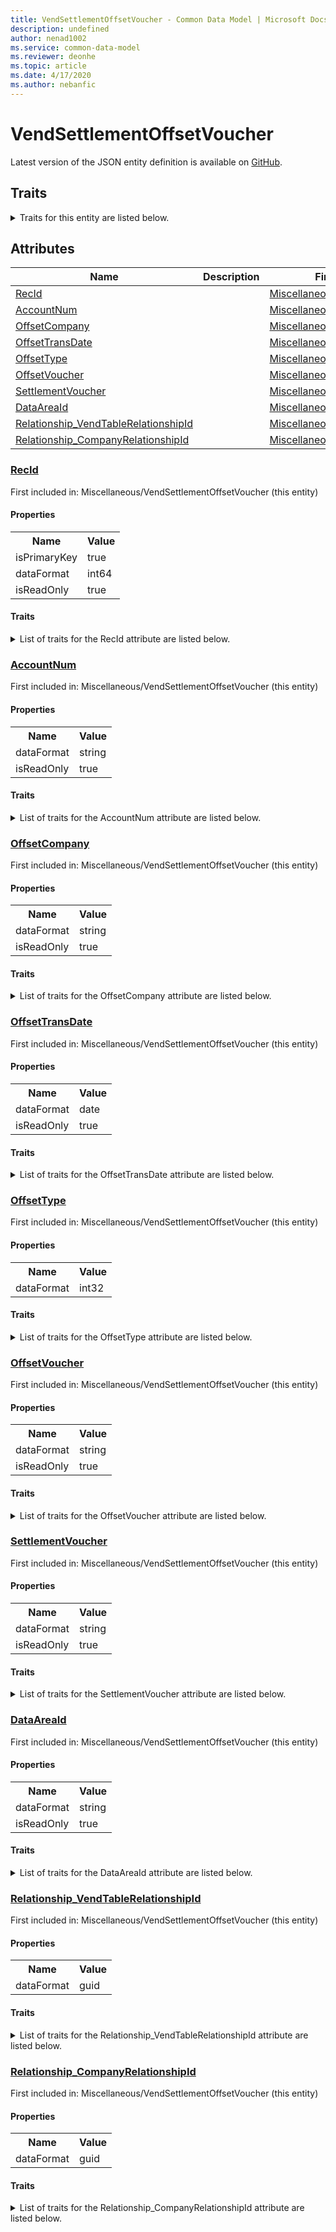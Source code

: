 ```yaml
---
title: VendSettlementOffsetVoucher - Common Data Model | Microsoft Docs
description: undefined
author: nenad1002
ms.service: common-data-model
ms.reviewer: deonhe
ms.topic: article
ms.date: 4/17/2020
ms.author: nebanfic
---
```


# VendSettlementOffsetVoucher

  
 Latest version of the JSON entity definition is available on <a href="https://github.com/Microsoft/CDM/tree/master/schemaDocuments/core/erp/Tables/Finance/Bank/Miscellaneous/VendSettlementOffsetVoucher.cdm.json" target="_blank">GitHub</a>.  

## Traits

<details>
<summary>Traits for this entity are listed below.  
</summary>

**is.identifiedBy**  
  names a specifc identity attribute to use with an entity  <table><tr><th>Parameter</th><th>Value</th><th>Data type</th><th>Explanation</th></tr><tr><td>attribute</td><td>[VendSettlementOffsetVoucher/(resolvedAttributes)/RecId](#RecId)</td><td>attribute</td><td></td></tr></table>

**is.CDM.entityVersion**  
  <table><tr><th>Parameter</th><th>Value</th><th>Data type</th><th>Explanation</th></tr><tr><td>versionNumber</td><td>"1.0.0"</td><td>string</td><td>semantic version number of the entity</td></tr></table>

**is.application.releaseVersion**  
  <table><tr><th>Parameter</th><th>Value</th><th>Data type</th><th>Explanation</th></tr><tr><td>releaseVersion</td><td>"10.0.13.0"</td><td>string</td><td>semantic version number of the application introducing this entity</td></tr></table>

</details>

## Attributes

|Name|Description|First Included in Instance|
|---|---|---|
|[RecId](#RecId)||<a href="VendSettlementOffsetVoucher.md" target="_blank">Miscellaneous/VendSettlementOffsetVoucher</a>|
|[AccountNum](#AccountNum)||<a href="VendSettlementOffsetVoucher.md" target="_blank">Miscellaneous/VendSettlementOffsetVoucher</a>|
|[OffsetCompany](#OffsetCompany)||<a href="VendSettlementOffsetVoucher.md" target="_blank">Miscellaneous/VendSettlementOffsetVoucher</a>|
|[OffsetTransDate](#OffsetTransDate)||<a href="VendSettlementOffsetVoucher.md" target="_blank">Miscellaneous/VendSettlementOffsetVoucher</a>|
|[OffsetType](#OffsetType)||<a href="VendSettlementOffsetVoucher.md" target="_blank">Miscellaneous/VendSettlementOffsetVoucher</a>|
|[OffsetVoucher](#OffsetVoucher)||<a href="VendSettlementOffsetVoucher.md" target="_blank">Miscellaneous/VendSettlementOffsetVoucher</a>|
|[SettlementVoucher](#SettlementVoucher)||<a href="VendSettlementOffsetVoucher.md" target="_blank">Miscellaneous/VendSettlementOffsetVoucher</a>|
|[DataAreaId](#DataAreaId)||<a href="VendSettlementOffsetVoucher.md" target="_blank">Miscellaneous/VendSettlementOffsetVoucher</a>|
|[Relationship_VendTableRelationshipId](#Relationship_VendTableRelationshipId)||<a href="VendSettlementOffsetVoucher.md" target="_blank">Miscellaneous/VendSettlementOffsetVoucher</a>|
|[Relationship_CompanyRelationshipId](#Relationship_CompanyRelationshipId)||<a href="VendSettlementOffsetVoucher.md" target="_blank">Miscellaneous/VendSettlementOffsetVoucher</a>|

### <a href=#RecId name="RecId">RecId</a>

First included in: Miscellaneous/VendSettlementOffsetVoucher (this entity)  

#### Properties

<table><tr><th>Name</th><th>Value</th></tr><tr><td>isPrimaryKey</td><td>true</td></tr><tr><td>dataFormat</td><td>int64</td></tr><tr><td>isReadOnly</td><td>true</td></tr></table>

#### Traits

<details>
<summary>List of traits for the RecId attribute are listed below.</summary>

**is.dataFormat.integer**  
**is.dataFormat.big**  
**is.identifiedBy**  
names a specifc identity attribute to use with an entity  <table><tr><th>Parameter</th><th>Value</th><th>Data type</th><th>Explanation</th></tr><tr><td>attribute</td><td>[VendSettlementOffsetVoucher/(resolvedAttributes)/RecId](#RecId)</td><td>attribute</td><td></td></tr></table>

**is.readOnly**  
**is.dataFormat.integer**  
**is.dataFormat.big**  
</details>

### <a href=#AccountNum name="AccountNum">AccountNum</a>

First included in: Miscellaneous/VendSettlementOffsetVoucher (this entity)  

#### Properties

<table><tr><th>Name</th><th>Value</th></tr><tr><td>dataFormat</td><td>string</td></tr><tr><td>isReadOnly</td><td>true</td></tr></table>

#### Traits

<details>
<summary>List of traits for the AccountNum attribute are listed below.</summary>

**is.dataFormat.character**  
**is.dataFormat.big**  
**is.dataFormat.array**  
**is.readOnly**  
**is.dataFormat.character**  
**is.dataFormat.array**  
</details>

### <a href=#OffsetCompany name="OffsetCompany">OffsetCompany</a>

First included in: Miscellaneous/VendSettlementOffsetVoucher (this entity)  

#### Properties

<table><tr><th>Name</th><th>Value</th></tr><tr><td>dataFormat</td><td>string</td></tr><tr><td>isReadOnly</td><td>true</td></tr></table>

#### Traits

<details>
<summary>List of traits for the OffsetCompany attribute are listed below.</summary>

**is.dataFormat.character**  
**is.dataFormat.big**  
**is.dataFormat.array**  
**is.readOnly**  
**is.dataFormat.character**  
**is.dataFormat.array**  
</details>

### <a href=#OffsetTransDate name="OffsetTransDate">OffsetTransDate</a>

First included in: Miscellaneous/VendSettlementOffsetVoucher (this entity)  

#### Properties

<table><tr><th>Name</th><th>Value</th></tr><tr><td>dataFormat</td><td>date</td></tr><tr><td>isReadOnly</td><td>true</td></tr></table>

#### Traits

<details>
<summary>List of traits for the OffsetTransDate attribute are listed below.</summary>

**is.dataFormat.date**  
**means.measurement.date**  
**is.readOnly**  
**is.dataFormat.date**  
</details>

### <a href=#OffsetType name="OffsetType">OffsetType</a>

First included in: Miscellaneous/VendSettlementOffsetVoucher (this entity)  

#### Properties

<table><tr><th>Name</th><th>Value</th></tr><tr><td>dataFormat</td><td>int32</td></tr></table>

#### Traits

<details>
<summary>List of traits for the OffsetType attribute are listed below.</summary>

**is.dataFormat.integer**  
**is.dataFormat.integer**  
</details>

### <a href=#OffsetVoucher name="OffsetVoucher">OffsetVoucher</a>

First included in: Miscellaneous/VendSettlementOffsetVoucher (this entity)  

#### Properties

<table><tr><th>Name</th><th>Value</th></tr><tr><td>dataFormat</td><td>string</td></tr><tr><td>isReadOnly</td><td>true</td></tr></table>

#### Traits

<details>
<summary>List of traits for the OffsetVoucher attribute are listed below.</summary>

**is.dataFormat.character**  
**is.dataFormat.big**  
**is.dataFormat.array**  
**is.readOnly**  
**is.dataFormat.character**  
**is.dataFormat.array**  
</details>

### <a href=#SettlementVoucher name="SettlementVoucher">SettlementVoucher</a>

First included in: Miscellaneous/VendSettlementOffsetVoucher (this entity)  

#### Properties

<table><tr><th>Name</th><th>Value</th></tr><tr><td>dataFormat</td><td>string</td></tr><tr><td>isReadOnly</td><td>true</td></tr></table>

#### Traits

<details>
<summary>List of traits for the SettlementVoucher attribute are listed below.</summary>

**is.dataFormat.character**  
**is.dataFormat.big**  
**is.dataFormat.array**  
**is.readOnly**  
**is.dataFormat.character**  
**is.dataFormat.array**  
</details>

### <a href=#DataAreaId name="DataAreaId">DataAreaId</a>

First included in: Miscellaneous/VendSettlementOffsetVoucher (this entity)  

#### Properties

<table><tr><th>Name</th><th>Value</th></tr><tr><td>dataFormat</td><td>string</td></tr><tr><td>isReadOnly</td><td>true</td></tr></table>

#### Traits

<details>
<summary>List of traits for the DataAreaId attribute are listed below.</summary>

**is.dataFormat.character**  
**is.dataFormat.big**  
**is.dataFormat.array**  
**is.readOnly**  
**is.dataFormat.character**  
**is.dataFormat.array**  
</details>

### <a href=#Relationship_VendTableRelationshipId name="Relationship_VendTableRelationshipId">Relationship_VendTableRelationshipId</a>

First included in: Miscellaneous/VendSettlementOffsetVoucher (this entity)  

#### Properties

<table><tr><th>Name</th><th>Value</th></tr><tr><td>dataFormat</td><td>guid</td></tr></table>

#### Traits

<details>
<summary>List of traits for the Relationship_VendTableRelationshipId attribute are listed below.</summary>

**is.dataFormat.character**  
**is.dataFormat.big**  
**is.dataFormat.array**  
**is.dataFormat.guid**  
**means.identity.entityId**  
**is.linkedEntity.identifier**  
Marks the attribute(s) that hold foreign key references to a linked (used as an attribute) entity. This attribute is added to the resolved entity to enumerate the referenced entities.  <table><tr><th>Parameter</th><th>Value</th><th>Data type</th><th>Explanation</th></tr><tr><td>entityReferences</td><td><table><tr><th>entityReference</th><th>attributeReference</th></tr><tr><td><a href="../../../SupplyChain/Vendor/Main/VendTable.md" target="_blank">/core/erp/Tables/SupplyChain/Vendor/Main/VendTable.cdm.json/VendTable</a></td><td><a href="../../../SupplyChain/Vendor/Main/VendTable.md#RecId" target="_blank">RecId</a></td></tr></table></td><td>entity</td><td>a reference to the constant entity holding the list of entity references</td></tr></table>

**is.dataFormat.guid**  
**is.dataFormat.character**  
**is.dataFormat.array**  
</details>

### <a href=#Relationship_CompanyRelationshipId name="Relationship_CompanyRelationshipId">Relationship_CompanyRelationshipId</a>

First included in: Miscellaneous/VendSettlementOffsetVoucher (this entity)  

#### Properties

<table><tr><th>Name</th><th>Value</th></tr><tr><td>dataFormat</td><td>guid</td></tr></table>

#### Traits

<details>
<summary>List of traits for the Relationship_CompanyRelationshipId attribute are listed below.</summary>

**is.dataFormat.character**  
**is.dataFormat.big**  
**is.dataFormat.array**  
**is.dataFormat.guid**  
**means.identity.entityId**  
**is.linkedEntity.identifier**  
Marks the attribute(s) that hold foreign key references to a linked (used as an attribute) entity. This attribute is added to the resolved entity to enumerate the referenced entities.  <table><tr><th>Parameter</th><th>Value</th><th>Data type</th><th>Explanation</th></tr><tr><td>entityReferences</td><td><table><tr><th>entityReference</th><th>attributeReference</th></tr><tr><td><a href="../../Ledger/Main/CompanyInfo.md" target="_blank">/core/erp/Tables/Finance/Ledger/Main/CompanyInfo.cdm.json/CompanyInfo</a></td><td><a href="../../Ledger/Main/CompanyInfo.md#RecId" target="_blank">RecId</a></td></tr></table></td><td>entity</td><td>a reference to the constant entity holding the list of entity references</td></tr></table>

**is.dataFormat.guid**  
**is.dataFormat.character**  
**is.dataFormat.array**  
</details>
